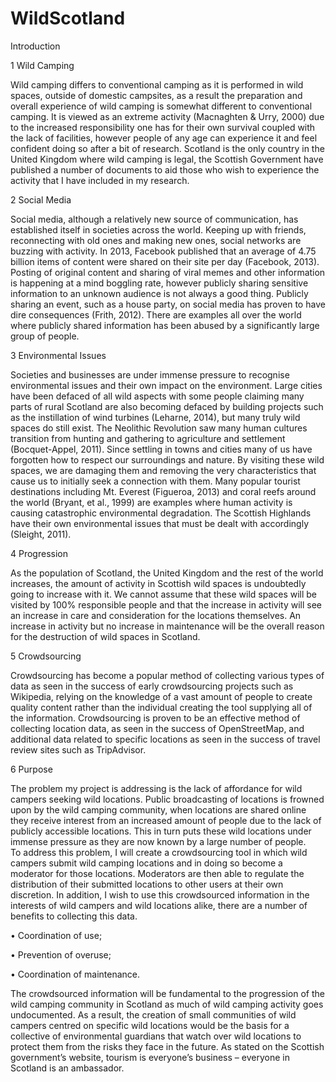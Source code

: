# WildScotland

Introduction

1 Wild Camping

Wild camping differs to conventional camping as it is performed in wild spaces, outside of domestic campsites, as a result the preparation and overall experience of wild camping is somewhat different to conventional camping. It is viewed as an extreme activity (Macnaghten & Urry, 2000) due to the increased responsibility one has for their own survival coupled with the lack of facilities, however people of any age can experience it and feel confident doing so after a bit of research. Scotland is the only country in the United Kingdom where wild camping is legal, the Scottish Government have published a number of documents to aid those who wish to experience the activity that I have included in my research.

2 Social Media

Social media, although a relatively new source of communication, has established itself in societies across the world. Keeping up with friends, reconnecting with old ones and making new ones, social networks are buzzing with activity. In 2013, Facebook published that an average of 4.75 billion items of content were shared on their site per day (Facebook, 2013). Posting of original content and sharing of viral memes and other information is happening at a mind boggling rate, however publicly sharing sensitive information to an unknown audience is not always a good thing. Publicly sharing an event, such as a house party, on social media has proven to have dire consequences (Frith, 2012). There are examples all over the world where publicly shared information has been abused by a significantly large group of people.

3 Environmental Issues

Societies and businesses are under immense pressure to recognise environmental issues and their own impact on the environment. Large cities have been defaced of all wild aspects with some people claiming many parts of rural Scotland are also becoming defaced by building projects such as the instillation of wind turbines (Leharne, 2014), but many truly wild spaces do still exist. The Neolithic Revolution saw many human cultures transition from hunting and gathering to agriculture and settlement (Bocquet-Appel, 2011). Since settling in towns and cities many of us have forgotten how to respect our surroundings and nature. By visiting these wild spaces, we are damaging them and removing the very characteristics that cause us to initially seek a connection with them. Many popular tourist destinations including Mt. Everest (Figueroa, 2013) and coral reefs around the world (Bryant, et al., 1999) are examples where human activity is causing catastrophic environmental degradation. The Scottish Highlands have their own environmental issues that must be dealt with accordingly (Sleight, 2011).

4 Progression

As the population of Scotland, the United Kingdom and the rest of the world increases, the amount of activity in Scottish wild spaces is undoubtedly going to increase with it. We cannot assume that these wild spaces will be visited by 100% responsible people and that the increase in activity will see an increase in care and consideration for the locations themselves. An increase in activity but no increase in maintenance will be the overall reason for the destruction of wild spaces in Scotland.

5 Crowdsourcing

Crowdsourcing has become a popular method of collecting various types of data as seen in the success of early crowdsourcing projects such as Wikipedia, relying on the knowledge of a vast amount of people to create quality content rather than the individual creating the tool supplying all of the information. Crowdsourcing is proven to be an effective method of collecting location data, as seen in the success of OpenStreetMap, and additional data related to specific locations as seen in the success of travel review sites such as TripAdvisor.

6 Purpose

The problem my project is addressing is the lack of affordance for wild campers seeking wild locations. Public broadcasting of locations is frowned upon by the wild camping community, when locations are shared online they receive interest from an increased amount of people due to the lack of publicly accessible locations. This in turn puts these wild locations under immense pressure as they are now known by a large number of people.  
To address this problem, I will create a crowdsourcing tool in which wild campers submit wild camping locations and in doing so become a moderator for those locations. Moderators are then able to regulate the distribution of their submitted locations to other users at their own discretion. 
In addition, I wish to use this crowdsourced information in the interests of wild campers and wild locations alike, there are a number of benefits to collecting this data. 

•	Coordination of use;

•	Prevention of overuse; 

•	Coordination of maintenance.

The crowdsourced information will be fundamental to the progression of the wild camping community in Scotland as much of wild camping activity goes undocumented. As a result, the creation of small communities of wild campers centred on specific wild locations would be the basis for a collective of environmental guardians that watch over wild locations to protect them from the risks they face in the future. As stated on the Scottish government’s website, tourism is everyone’s business – everyone in Scotland is an ambassador. 
